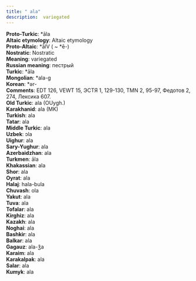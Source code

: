 ```yaml
---
title: " ala"
description:  variegated
---
```


<strong>Proto-Turkic</strong>:  *āla<br>
<strong>Altaic etymology</strong>:  Altaic etymology<br>
<strong> Proto-Altaic</strong>:  *ā́lV ( ~ *ē-)<br>
<strong>Nostratic</strong>:  Nostratic<br>
<strong>Meaning</strong>:  variegated<br>
<strong>Russian meaning</strong>:  пестрый<br>
<strong>Turkic</strong>:  *āla<br>
<strong>Mongolian</strong>:  *ala-g<br>
<strong>Korean</strong>:  *ǝr-<br>
<strong>Comments</strong>:  EDT 126, VEWT 15, ЭСТЯ 1, 129-130, TMN 2, 95-97, Федотов 2, 274, Лексика 607.<br>
<strong>Old Turkic</strong>:  ala (OUygh.)<br>
<strong>Karakhanid</strong>:  ala (MK)<br>
<strong>Turkish</strong>:  ala<br>
<strong>Tatar</strong>:  ala<br>
<strong>Middle Turkic</strong>:  ala<br>
<strong>Uzbek</strong>:  ɔla<br>
<strong>Uighur</strong>:  ala<br>
<strong>Sary-Yughur</strong>:  ala<br>
<strong>Azerbaidzhan</strong>:  ala<br>
<strong>Turkmen</strong>:  āla<br>
<strong>Khakassian</strong>:  ala<br>
<strong>Shor</strong>:  ala<br>
<strong>Oyrat</strong>:  ala<br>
<strong>Halaj</strong>:  hala-bula<br>
<strong>Chuvash</strong>:  ola<br>
<strong>Yakut</strong>:  ala<br>
<strong>Tuva</strong>:  ala<br>
<strong>Tofalar</strong>:  ala<br>
<strong>Kirghiz</strong>:  ala<br>
<strong>Kazakh</strong>:  ala<br>
<strong>Noghai</strong>:  ala<br>
<strong>Bashkir</strong>:  ala<br>
<strong>Balkar</strong>:  ala<br>
<strong>Gagauz</strong>:  ala-ǯa<br>
<strong>Karaim</strong>:  ala<br>
<strong>Karakalpak</strong>:  ala<br>
<strong>Salar</strong>:  ala<br>
<strong>Kumyk</strong>:  ala<br>


